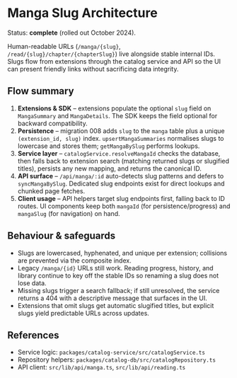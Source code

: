 # Manga Slug Architecture

Status: **complete** (rolled out October 2024).

Human-readable URLs (`/manga/{slug}`, `/read/{slug}/chapter/{chapterSlug}`) live
alongside stable internal IDs. Slugs flow from extensions through the catalog
service and API so the UI can present friendly links without sacrificing data
integrity.

## Flow summary

1. **Extensions & SDK** – extensions populate the optional `slug` field on
   `MangaSummary` and `MangaDetails`. The SDK keeps the field optional for
   backward compatibility.
2. **Persistence** – migration 008 adds `slug` to the `manga` table plus a unique
   `(extension_id, slug)` index. `upsertMangaSummaries` normalises slugs to
   lowercase and stores them; `getMangaBySlug` performs lookups.
3. **Service layer** – `catalogService.resolveMangaId` checks the database, then
   falls back to extension search (matching returned slugs or slugified titles),
   persists any new mapping, and returns the canonical ID.
4. **API surface** – `/api/manga/:id` auto-detects slug patterns and defers to
   `syncMangaBySlug`. Dedicated slug endpoints exist for direct lookups and
   chunked page fetches.
5. **Client usage** – API helpers target slug endpoints first, falling back to
   ID routes. UI components keep both `mangaId` (for persistence/progress) and
   `mangaSlug` (for navigation) on hand.

## Behaviour & safeguards

- Slugs are lowercased, hyphenated, and unique per extension; collisions are
  prevented via the composite index.
- Legacy `/manga/{id}` URLs still work. Reading progress, history, and library
  continue to key off the stable IDs so renaming a slug does not lose data.
- Missing slugs trigger a search fallback; if still unresolved, the service
  returns a 404 with a descriptive message that surfaces in the UI.
- Extensions that omit slugs get automatic slugified titles, but explicit slugs
  yield predictable URLs across updates.

## References

- Service logic: `packages/catalog-service/src/catalogService.ts`
- Repository helpers: `packages/catalog-db/src/catalogRepository.ts`
- API client: `src/lib/api/manga.ts`, `src/lib/api/reading.ts`
